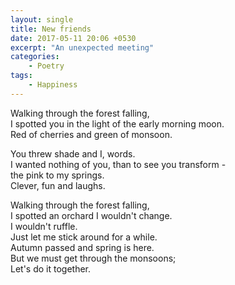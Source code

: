 ```yaml
---
layout: single
title: New friends
date: 2017-05-11 20:06 +0530
excerpt: "An unexpected meeting"
categories:
    - Poetry
tags:
    - Happiness
---
```


Walking through the forest falling,  
I spotted you in the light of the early morning moon.  
Red of cherries and green of monsoon.

You threw shade and I, words.  
I wanted nothing of you, than to see you transform -  
the pink to my springs.  
Clever, fun and laughs.

Walking through the forest falling,  
I spotted an orchard I wouldn't change.  
I wouldn't ruffle.  
Just let me stick around for a while.  
Autumn passed and spring is here.  
But we must get through the monsoons;  
Let's do it together.
